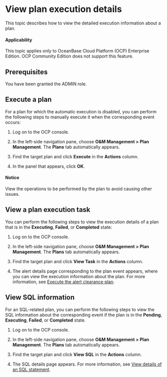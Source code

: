 # View plan execution details

This topic describes how to view the detailed execution information about a plan.

<main id="notice" type='notice'>
<h4>Applicability</h4>
<p>This topic applies only to OceanBase Cloud Platform (OCP) Enterprise Edition. OCP Community Edition does not support this feature. </p>
</main>

## Prerequisites

You have been granted the ADMIN role.

## Execute a plan

For a plan for which the automatic execution is disabled, you can perform the following steps to manually execute it when the corresponding event occurs: 

1. Log on to the OCP console.

2. In the left-side navigation pane, choose **O&M Management > Plan Management**. The **Plans** tab automatically appears.

3. Find the target plan and click **Execute** in the **Actions** column.

4. In the panel that appears, click **OK**.

<main id="notice" type='notice'>
<h4>Notice</h4>
<p>View the operations to be performed by the plan to avoid causing other issues. </p>
</main>

## View a plan execution task

You can perform the following steps to view the execution details of a plan that is in the **Executing**, **Failed**, or **Completed** state: 

1. Log on to the OCP console.

2. In the left-side navigation pane, choose **O&M Management > Plan Management**. The **Plans** tab automatically appears.

3. Find the target plan and click **View Task** in the **Actions** column.

4. The alert details page corresponding to the plan event appears, where you can view the execution information about the plan. For more information, see [Execute the alert clearance plan](../../1900.reference-guide/100.alarm-reference/500.appendix/400.execute-the-plan.md).

## View SQL information

For an SQL-related plan, you can perform the following steps to view the SQL information about the corresponding event if the plan is in the **Pending**, **Executing**, **Failed**, or **Completed** state.

1. Log on to the OCP console.

2. In the left-side navigation pane, choose **O&M Management > Plan Management**. The **Plans** tab automatically appears.

3. Find the target plan and click **View SQL** in the **Actions** column.

4. The SQL details page appears. For more information, see [View details of an SQL statement](../../1000.diagnosis-and-tuning-fuctions/100.manage-sql-diagnosis/1000.view-sql-details.md).
